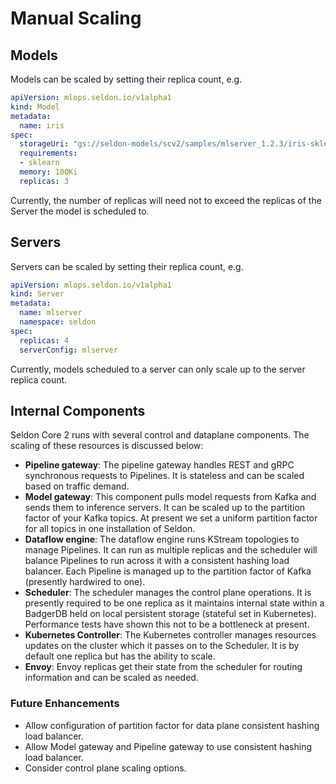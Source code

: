 # Manual Scaling

## Models

Models can be scaled by setting their replica count, e.g.

```yaml
apiVersion: mlops.seldon.io/v1alpha1
kind: Model
metadata:
  name: iris
spec:
  storageUri: "gs://seldon-models/scv2/samples/mlserver_1.2.3/iris-sklearn"
  requirements:
  - sklearn
  memory: 100Ki
  replicas: 3
```

Currently, the number of replicas will need not to exceed the replicas of the Server the model is scheduled to.

## Servers

Servers can be scaled by setting their replica count, e.g.

```yaml
apiVersion: mlops.seldon.io/v1alpha1
kind: Server
metadata:
  name: mlserver
  namespace: seldon
spec:
  replicas: 4
  serverConfig: mlserver
```

Currently, models scheduled to a server can only scale up to the server replica count.

## Internal Components

Seldon Core 2 runs with several control and dataplane components. The scaling of these resources
is discussed below:

- **Pipeline gateway**: The pipeline gateway handles REST and gRPC synchronous requests to Pipelines. It is stateless and can be scaled based on traffic demand.
- **Model gateway**: This component pulls model requests from Kafka and sends them to inference servers. It can be scaled up to the partition factor of your Kafka topics. At present we set a uniform partition factor for all topics in one installation of Seldon.
- **Dataflow engine**: The dataflow engine runs KStream topologies to manage Pipelines. It can run as multiple replicas and the scheduler will balance Pipelines to run across it with a consistent hashing load balancer. Each Pipeline is managed up to the partition factor of Kafka (presently hardwired to one).
- **Scheduler**: The scheduler manages the control plane operations. It is presently required to be one replica as it maintains
  internal state within a BadgerDB held on local persistent storage (stateful set in Kubernetes). Performance tests have shown this not to be a bottleneck at present.
- **Kubernetes Controller**: The Kubernetes controller manages resources updates on the cluster which it passes on to the Scheduler. It is by default one replica but has the ability to scale.
- **Envoy**: Envoy replicas get their state from the scheduler for routing information and can be scaled as needed.


### Future Enhancements

* Allow configuration of partition factor for data plane consistent hashing load balancer.
* Allow Model gateway and Pipeline gateway to use consistent hashing load balancer.
* Consider control plane scaling options.
